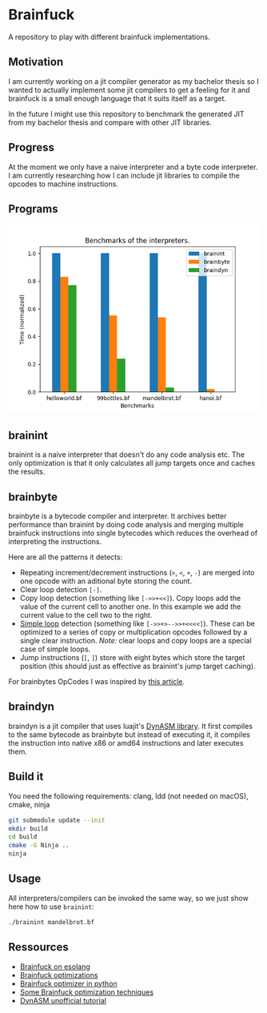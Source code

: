 # Brainfuck

A repository to play with different brainfuck implementations.

## Motivation 

I am currently working on a jit compiler generator as my bachelor thesis so I
wanted to actually implement some jit compilers to get a feeling for it and 
brainfuck is a small enough language that it suits itself as a target.

In the future I might use this repository to benchmark the generated JIT from
my bachelor thesis and compare with other JIT libraries.

## Progress

At the moment we only have a naive interpreter and a byte code interpreter. I 
am currently researching how I can include jit libraries to compile the opcodes
to machine instructions.

## Programs

![plot](plot.png)

## brainint

brainint is a naive interpreter that doesn't do any code analysis etc. The only 
optimization is that it only calculates all jump targets once and caches the 
results.

## brainbyte

brainbyte is a bytecode compiler and interpreter. It archives better performance
than brainint by doing code analysis and merging multiple brainfuck instructions
into single bytecodes which reduces the overhead of interpreting the 
instructions.

Here are all the patterns it detects:
- Repeating increment/decrement instructions (`>`, `<`, `+`, `-`) are merged 
  into one opcode with an aditional byte storing the count.
- Clear loop detection `[-]`.
- Copy loop detection (something like `[->>+<<]`). Copy loops add the value of the current cell 
  to another one. In this example we add the current value to the cell two to the
  right. 
- [Simple loop](https://github.com/lifthrasiir/esotope-bfc/wiki/Comparison#simple-loop-detection)
   detection (something like `[->>+>-->>+<<<<]`). These can be optimized to 
   a series of copy or multiplication opcodes followed by a single clear 
   instruction. _Note:_ clear loops and copy loops are a special case of simple 
   loops.
- Jump instructions (`[`, `]`) store with eight bytes which store the target position 
  (this should just as effective as brainint's jump target caching).

For brainbytes OpCodes I was inspired by [this article](http://calmerthanyouare.org/2015/01/07/optimizing-brainfuck.html).

## braindyn 

braindyn is a jit compiler that uses luajit's [DynASM library](https://luajit.org/dynasm.html). It first compiles to the same bytecode as brainbyte but instead of 
executing it, it compiles the instruction into native x86 or amd64 instructions
and later executes them.

<!-- Ideas for further programs: brainbyte (a bytecode interpreter with code 
analysis), brainllvm (a jit compiler with llvm backend), brainunijit 
(a template based jit with unijit) -->

## Build it

You need the following requirements:
clang, ldd (not needed on macOS), cmake, ninja

```bash
git submodule update --init
mkdir build
cd build
cmake -G Ninja ..
ninja
```

## Usage

All interpreters/compilers can be invoked the same way, so we just show here how
to use `brainint`:

```bash
./brainint mandelbrot.bf
```

## Ressources

- [Brainfuck on esolang](https://esolangs.org/wiki/Brainfuck)
- [Brainfuck optimizations](http://calmerthanyouare.org/2015/01/07/optimizing-brainfuck.html)
- [Brainfuck optimizer in python](https://github.com/matslina/bfoptimization)
- [Some Brainfuck optimization techniques](https://github.com/lifthrasiir/esotope-bfc/wiki/Comparison)
- [DynASM unofficial tutorial](https://corsix.github.io/dynasm-doc/tutorial.html)